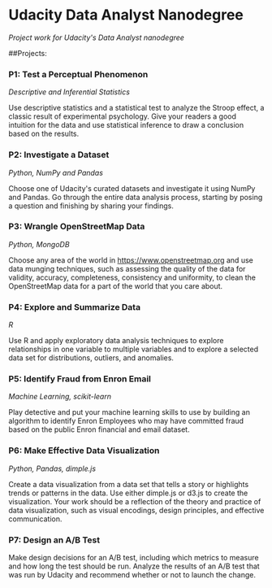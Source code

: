 # Udacity Data Analyst Nanodegree

*Project work for Udacity's Data Analyst nanodegree*

##Projects:

### P1: Test a Perceptual Phenomenon
*Descriptive and Inferential Statistics*

Use descriptive statistics and a statistical test to analyze the Stroop effect, a classic result of experimental psychology. Give your readers a good intuition for the data and use statistical inference to draw a conclusion based on the results.

### P2: Investigate a Dataset
*Python, NumPy and Pandas*

Choose one of Udacity's curated datasets and investigate it using NumPy and Pandas. Go through the entire data analysis process, starting by posing a question and finishing by sharing your findings.

### P3: Wrangle OpenStreetMap Data
*Python, MongoDB*

Choose any area of the world in https://www.openstreetmap.org and use data munging techniques, such as assessing the quality of the data for validity, accuracy, completeness, consistency and uniformity, to clean the OpenStreetMap data for a part of the world that you care about.

### P4: Explore and Summarize Data
*R*

Use R and apply exploratory data analysis techniques to explore relationships in one variable to multiple variables and to explore a selected data set for distributions, outliers, and anomalies.

### P5: Identify Fraud from Enron Email
*Machine Learning, scikit-learn*

Play detective and put your machine learning skills to use by building an algorithm to identify Enron Employees who may have committed fraud based on the public Enron financial and email dataset.

### P6: Make Effective Data Visualization
*Python, Pandas, dimple.js*

Create a data visualization from a data set that tells a story or highlights trends or patterns in the data. Use either dimple.js or d3.js to create the visualization. Your work should be a reflection of the theory and practice of data visualization, such as visual encodings, design principles, and effective communication.

### P7: Design an A/B Test
Make design decisions for an A/B test, including which metrics to measure and how long the test should be run. Analyze the results of an A/B test that was run by Udacity and recommend whether or not to launch the change.